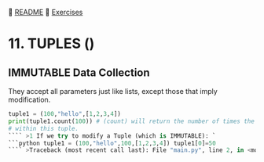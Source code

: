:page_with_curl: [README](../README.md) :pencil: [Exercises](/tests/indicetests.md)

# 11. TUPLES ()
## IMMUTABLE Data Collection

They accept all parameters just like lists, except those that imply modification.

````python
tuple1 = (100,"hello",[1,2,3,4])
print(tuple1.count(100)) # (count) will return the number of times the number 100 appears
# within this tuple.
```` >1 If we try to modify a Tuple (which is IMMUTABLE): `
```python tuple1 = (100,"hello",100,[1,2,3,4]) tuple1[0]=50
```` >Traceback (most recent call last): File "main.py", line 2, in <module> tuple1[0]=50 TypeError: 'tuple' object **does not support item assignment**
